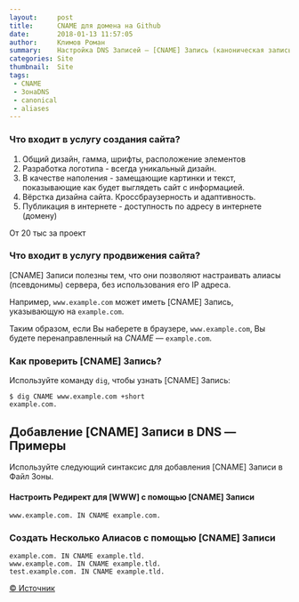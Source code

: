 ```yaml
---
layout:     post
title:      CNAME для домена на Github
date:       2018-01-13 11:57:05
author:     Климов Роман
summary:    Настройка DNS Записей — [CNAME] Запись (каноническая запись имени)
categories: Site
thumbnail:  Site
tags:
 - CNAME
 - ЗонаDNS
 - canonical
 - aliases
---
```


### Что входит в услугу создания сайта?

1) Общий дизайн, гамма, шрифты, расположение элементов
2) Разработка логотипа - всегда уникальный дизайн.
3) В качестве наполения - замещающие картинки и текст,
показывающие как будет выглядеть сайт с информацией.
4) Вёрстка дизайна сайта. Кроссбраузерность и адаптивность.
5) Публикация в интернете - доступность по адресу в интернете (домену)

От 20 тыс за проект

### Что входит в услугу продвижения сайта?

[CNAME] Записи полезны тем, что они позволяют настраивать алиасы (псевдонимы) сервера, без использования его IP адреса.

Например, `www.example.com` может иметь [CNAME] Запись, указывающую на `example.com`.

Таким образом, если Вы наберете в браузере, `www.example.com`, Вы будете перенаправленный на *CNAME* — `example.com`.
### Как проверить [CNAME] Запись?

Используйте команду `dig`, чтобы узнать [CNAME] Запись:

```
$ dig CNAME www.example.com +short
example.com.
```

## Добавление [CNAME] Записи в DNS — Примеры

Используйте следующий синтаксис для добавления [CNAME] Записи в Файл Зоны.
#### Настроить Редирект для [WWW] с помощью [CNAME] Записи

`www.example.com. IN CNAME example.com.`

### Создать Несколько Алиасов с помощью [CNAME] Записи
```
example.com. IN CNAME example.tld.
www.example.com. IN CNAME example.tld.
test.example.com. IN CNAME example.tld.
```

[© Источник](https://www.shellhacks.com/ru/setup-dns-cname-record/)
